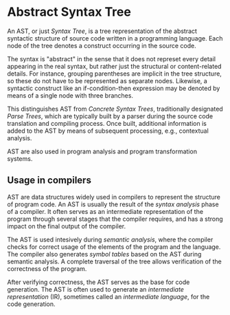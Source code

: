 # Abstract Syntax Tree

An AST, or just _Syntax Tree_, is a tree representation of the abstract syntactic structure of source code written in a programming language. Each node of the tree denotes a construct occurring in the source code.

The syntax is "abstract" in the sense that it does not represet every detail appearing in the real syntax, but rather just the structural or content-related details. For instance, grouping parentheses are implicit in the tree structure, so these do not have to be represented as separate nodes. Likewise, a syntactic construct like an if-condition-then expression may be denoted by means of a single node with three branches.

This distinguishes AST from _Concrete Syntax Trees_, traditionally designated _Parse Trees_, which are typically built by a parser during the source code translation and compiling process. Once built, additional information is added to the AST by means of subsequent processing, e.g., contextual analysis.

AST are also used in program analysis and program transformation systems.

## Usage in compilers

AST are data structures widely used in compilers to represent the structure of program code. An AST is usually the result of the _syntax analysis_ phase of a compiler. It often serves as an intermediate representation of the program through several stages that the compiler requires, and has a strong impact on the final output of the compiler.

The AST is used intesively during _semantic analysis_, where the compiler checks for correct usage of the elements of the program and the language. The compiler also generates _symbol tables_ based on the AST during semantic analysis. A complete traversal of the tree allows verification of the correctness of the program.

After verifying correctness, the AST serves as the base for code generation. The AST is often used to generate an _intermediate representation_ (IR), sometimes called an _intermediate language_, for the code generation.
